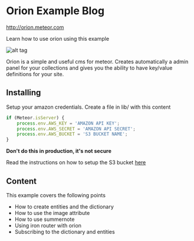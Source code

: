 Orion Example Blog
==================

http://orion.meteor.com

Learn how to use orion using this example

![alt tag](http://i.imgur.com/QmxzhaV.jpg)

Orion is a simple and useful cms for meteor. 
Creates automatically a admin panel for your 
collections and gives you the ability to have
key/value definitions for your site.

## Installing

Setup your amazon credentials.
Create a file in lib/ with this content
```js
if (Meteor.isServer) {
	process.env.AWS_KEY = 'AMAZON API KEY';
	process.env.AWS_SECRET = 'AMAZON API SECRET';
	process.env.AWS_BUCKET = 'S3 BUCKET NAME';
}
```
**Don't do this in production, it's not secure**

Read the instructions on how to setup the S3 bucket [here](https://github.com/Lepozepo/S3#create-your-amazon-s3)

## Content

This example covers the following points

- How to create entities and the dictionary
- How to use the image attribute
- How to use summernote
- Using iron router with orion
- Subscribing to the dictionary and entities
